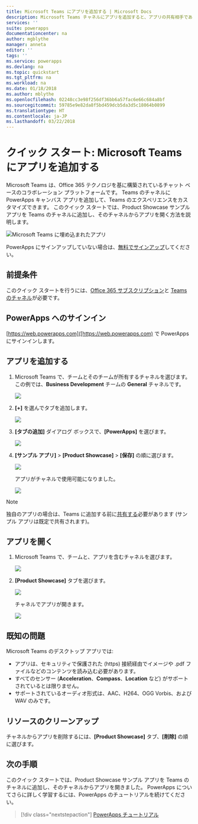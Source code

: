 ```yaml
---
title: Microsoft Teams にアプリを追加する | Microsoft Docs
description: Microsoft Teams チャネルにアプリを追加すると、アプリの共有相手であるユーザーはそのチャネルでアプリを開くことができます。
services: ''
suite: powerapps
documentationcenter: na
author: mgblythe
manager: anneta
editor: ''
tags: ''
ms.service: powerapps
ms.devlang: na
ms.topic: quickstart
ms.tgt_pltfrm: na
ms.workload: na
ms.date: 01/18/2018
ms.author: mblythe
ms.openlocfilehash: 02248cc3e98f256df36bb6a57fac6e66c684a8bf
ms.sourcegitcommit: 59785e9e82da8f5bd459dcb5da3d5c18064b0899
ms.translationtype: HT
ms.contentlocale: ja-JP
ms.lasthandoff: 03/22/2018
---
```

# <a name="quickstart-add-an-app-to-microsoft-teams"></a>クイック スタート: Microsoft Teams にアプリを追加する

Microsoft Teams は、Office 365 テクノロジを基に構築されているチャット ベースのコラボレーション プラットフォームです。 Teams のチャネルに PowerApps キャンバス アプリを追加して、Teams のエクスペリエンスをカスタマイズできます。 このクイック スタートでは、Product Showcase サンプル アプリを Teams のチャネルに追加し、そのチャネルからアプリを開く方法を説明します。 

![Microsoft Teams に埋め込まれたアプリ](./media/open-app-embedded-in-teams/embedded-app.png)

PowerApps にサインアップしていない場合は、[無料でサインアップ](https://web.powerapps.com/signup?redirect=marketing&email=)してください。

## <a name="prerequisites"></a>前提条件

このクイック スタートを行うには、[Office 365 サブスクリプション](https://signup.microsoft.com/Signup?OfferId=467eab54-127b-42d3-b046-3844b860bebf&dl=O365_BUSINESS_PREMIUM&ali=1)と [Teams のチャネル](https://www.youtube.com/watch?v=he2f1quaR7M)が必要です。

## <a name="sign-in-to-powerapps"></a>PowerApps へのサインイン

[https://web.powerapps.com]([https://web.powerapps.com) で PowerApps にサインインします。

## <a name="add-an-app"></a>アプリを追加する

1. Microsoft Teams で、チームとそのチームが所有するチャネルを選びます。 この例では、**Business Development** チームの **General** チャネルです。

    ![](./media/open-app-embedded-in-teams/teams-select-channel.png)

2. **[+]** を選んでタブを追加します。

    ![](./media/open-app-embedded-in-teams/teams-add-tab.png)

3. **[タブの追加]** ダイアログ ボックスで、**[PowerApps]** を選びます。

    ![](./media/open-app-embedded-in-teams/add-a-tab.png)

4. **[サンプル アプリ]** > **[Product Showcase]** > **[保存]** の順に選びます。

    ![](./media/open-app-embedded-in-teams/select-an-app.png)

    アプリがチャネルで使用可能になりました。

    ![](./media/open-app-embedded-in-teams/app-in-channel.png)

> [!NOTE]
> 独自のアプリの場合は、Teams に追加する前に[共有する](../maker/canvas-apps/share-app.md)必要があります (サンプル アプリは既定で共有されます)。

## <a name="open-an-app"></a>アプリを開く

1. Microsoft Teams で、チームと、アプリを含むチャネルを選びます。

    ![](./media/open-app-embedded-in-teams/teams-select-channel.png)

2. **[Product Showcase]** タブを選びます。

    ![](./media/open-app-embedded-in-teams/open-tab.png)

    チャネルでアプリが開きます。

    ![](./media/open-app-embedded-in-teams/app-in-channel.png)

## <a name="known-issues"></a>既知の問題

Microsoft Teams のデスクトップ アプリでは:

* アプリは、セキュリティで保護された (https) 接続経由でイメージや .pdf ファイルなどのコンテンツを読み込む必要があります。
* すべてのセンサー (**Acceleration**、**Compass**、**Location** など) がサポートされているとは限りません。
* サポートされているオーディオ形式は、AAC、H264、OGG Vorbis、および WAV のみです。

## <a name="clean-up-resources"></a>リソースのクリーンアップ

チャネルからアプリを削除するには、**[Product Showcase]** タブ、**[削除]** の順に選びます。

## <a name="next-steps"></a>次の手順

このクイック スタートでは、Product Showcase サンプル アプリを Teams のチャネルに追加し、そのチャネルからアプリを開きました。 PowerApps についてさらに詳しく学習するには、PowerApps のチュートリアルを続けてください。

> [!div class="nextstepaction"]
> [PowerApps チュートリアル](../maker/canvas-apps/get-started-create-from-blank.md)
